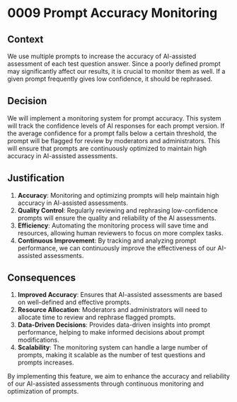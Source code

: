 # 0009 Prompt Accuracy Monitoring

## Context

We use multiple prompts to increase the accuracy of AI-assisted assessment of each test question answer. Since a poorly defined prompt may significantly affect our results, it is crucial to monitor them as well. If a given prompt frequently gives low confidence, it should be rephrased.

## Decision

We will implement a monitoring system for prompt accuracy. This system will track the confidence levels of AI responses for each prompt version. If the average confidence for a prompt falls below a certain threshold, the prompt will be flagged for review by moderators and administrators. This will ensure that prompts are continuously optimized to maintain high accuracy in AI-assisted assessments.

## Justification

1. **Accuracy**: Monitoring and optimizing prompts will help maintain high accuracy in AI-assisted assessments.
2. **Quality Control**: Regularly reviewing and rephrasing low-confidence prompts will ensure the quality and reliability of the AI assessments.
3. **Efficiency**: Automating the monitoring process will save time and resources, allowing human reviewers to focus on more complex tasks.
4. **Continuous Improvement**: By tracking and analyzing prompt performance, we can continuously improve the effectiveness of our AI-assisted assessments.

## Consequences

1. **Improved Accuracy**: Ensures that AI-assisted assessments are based on well-defined and effective prompts.
2. **Resource Allocation**: Moderators and administrators will need to allocate time to review and rephrase flagged prompts.
3. **Data-Driven Decisions**: Provides data-driven insights into prompt performance, helping to make informed decisions about prompt modifications.
4. **Scalability**: The monitoring system can handle a large number of prompts, making it scalable as the number of test questions and prompts increases.

By implementing this feature, we aim to enhance the accuracy and reliability of our AI-assisted assessments through continuous monitoring and optimization of prompts.
